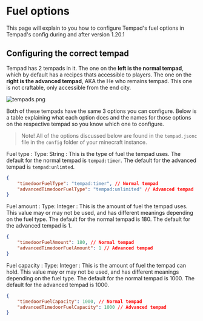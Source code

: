 # Fuel options

This page will explain to you how to configure Tempad's fuel options in Tempad's config during and after version 1.20.1

## Configuring the correct tempad

Tempad has 2 tempads in it. The one on the **left is the normal tempad**, which by default has a recipes thats accessible to
players. The one on the **right is the advanced tempad**, AKA the He who remains tempad. This one is not craftable,
only accessible from the end city.

![tempads.png](tempads.png)

Both of these tempads have the same 3 options you can configure. Below is a table explaining what each option does and
the names for those options on the respective tempad so you know which one to configure.

> Note! All of the options discussed below are found in the `tempad.jsonc` file in the `config` folder of your
> minecraft instance.

Fuel type
: Type: String
: This is the type of fuel the tempad uses. The default for the normal tempad is `tempad:timer`. The default for the
advanced tempad is `tempad:unlimted`.
```json
{
    "timedoorFuelType": "tempad:timer", // Normal tempad
    "advancedTimedoorFuelType": "tempad:unlimited" // Advanced tempad
}
```

Fuel amount
: Type: Integer
: This is the amount of fuel the tempad uses. This value may or may not be used, and has different meanings depending
on the fuel type. The default for the normal tempad is 180. The default for the advanced tempad is 1.
```json
{
    "timedoorFuelAmount": 180, // Normal tempad
    "advancedTimedoorFuelAmount": 1 // Advanced tempad
}
```

Fuel capacity
: Type: Integer
: This is the amount of fuel the tempad can hold. This value may or may not be used, and has different meanings
depending on the fuel type. The default for the normal tempad is 1000. The default for the advanced tempad is 1000.
```json
{
    "timedoorFuelCapacity": 1000, // Normal tempad
    "advancedTimedoorFuelCapacity": 1000 // Advanced tempad
}
```